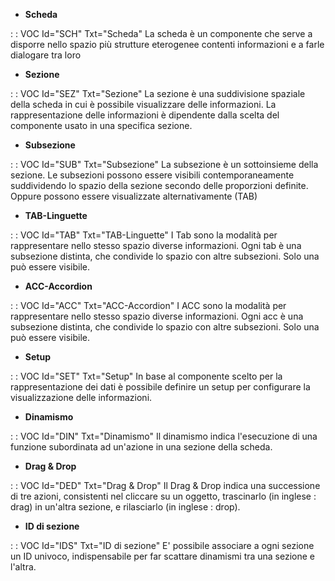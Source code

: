 - **Scheda**

 :  : VOC Id="SCH" Txt="Scheda"
La scheda è un componente che serve a disporre nello spazio più strutture eterogenee contenti informazioni e a farle dialogare tra loro

- **Sezione**

 :  : VOC Id="SEZ" Txt="Sezione"
La sezione è una suddivisione spaziale della scheda in cui è possibile visualizzare delle informazioni.
La rappresentazione delle informazioni è dipendente dalla scelta del componente usato in una specifica sezione.

- **Subsezione**

 :  : VOC Id="SUB" Txt="Subsezione"
La subsezione è un sottoinsieme della sezione.
Le subsezioni possono essere visibili contemporaneamente suddividendo lo spazio della sezione secondo delle proporzioni definite.
Oppure possono essere visualizzate alternativamente (TAB)

- **TAB-Linguette**

 :  : VOC Id="TAB" Txt="TAB-Linguette"
I Tab sono la modalità per rappresentare nello stesso spazio diverse informazioni. Ogni tab è una subsezione distinta, che condivide lo spazio con altre subsezioni. Solo una può essere visibile.

- **ACC-Accordion**

 :  : VOC Id="ACC" Txt="ACC-Accordion"
I ACC sono la modalità per rappresentare nello stesso spazio diverse informazioni. Ogni acc è una subsezione distinta, che condivide lo spazio con altre subsezioni. Solo una può essere visibile.

- **Setup**

 :  : VOC Id="SET" Txt="Setup"
In base al componente scelto per la rappresentazione dei dati è possibile definire un setup per configurare la visualizzazione delle informazioni.

- **Dinamismo**

 :  : VOC Id="DIN" Txt="Dinamismo"
Il dinamismo indica l'esecuzione di una funzione subordinata ad un'azione in una sezione della scheda.

- **Drag & Drop**

 :  : VOC Id="DED" Txt="Drag & Drop"
Il Drag & Drop indica una successione di tre azioni, consistenti nel cliccare su un oggetto, trascinarlo (in inglese :  drag) in un'altra sezione, e rilasciarlo (in inglese :  drop).

- **ID di sezione**

 :  : VOC Id="IDS" Txt="ID di sezione"
E' possibile associare a ogni sezione un ID univoco, indispensabile per far scattare dinamismi tra una sezione e l'altra.







